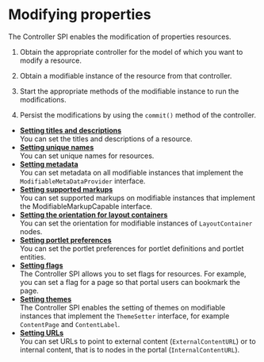 # Modifying properties

The Controller SPI enables the modification of properties resources.

1.  Obtain the appropriate controller for the model of which you want to modify a resource.

2.  Obtain a modifiable instance of the resource from that controller.

3.  Start the appropriate methods of the modifiable instance to run the modifications.

4.  Persist the modifications by using the `commit()` method of the controller.


-   **[Setting titles and descriptions](../dev/ctrlrapit_set_title.md)**  
You can set the titles and descriptions of a resource.
-   **[Setting unique names](../dev/ctrlrapit_set_unqnm.md)**  
You can set unique names for resources.
-   **[Setting metadata](../dev/ctrlrapit_set_metadat.md)**  
You can set metadata on all modifiable instances that implement the `ModifiableMetaDataProvider` interface.
-   **[Setting supported markups](../dev/ctrlrapit_set_mrkp.md)**  
You can set supported markups on modifiable instances that implement the ModifiableMarkupCapable interface.
-   **[Setting the orientation for layout containers](../dev/ctrlrapit_set_orient.md)**  
You can set the orientation for modifiable instances of `LayoutContainer` nodes.
-   **[Setting portlet preferences](../dev/ctrlrapit_set_ptlt_prf.md)**  
You can set the portlet preferences for portlet definitions and portlet entities.
-   **[Setting flags](../dev/ctrlrapit_set_flag.md)**  
The Controller SPI allows you to set flags for resources. For example, you can set a flag for a page so that portal users can bookmark the page.
-   **[Setting themes](../dev/ctrlrapit_set_theme.md)**  
The Controller SPI enables the setting of themes on modifiable instances that implement the `ThemeSetter` interface, for example `ContentPage` and `ContentLabel`.
-   **[Setting URLs](../dev/ctrlrapit_set_url.md)**  
You can set URLs to point to external content \(`ExternalContentURL`\) or to internal content, that is to nodes in the portal \(`InternalContentURL`\).


